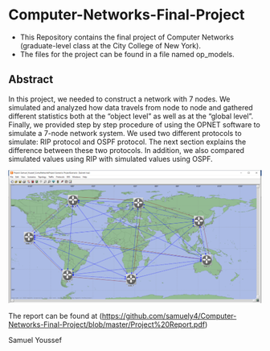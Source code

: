 # Computer-Networks-Final-Project

* This Repository contains the final project of Computer Networks (graduate-level class at the City College of New York).
* The files for the project can be found in a file named op_models.

## Abstract

In this project, we needed to construct a network with 7 nodes. We simulated and
analyzed how data travels from node to node and gathered different statistics both at the “object
level” as well as at the “global level”. Finally, we provided step by step procedure of using the
OPNET software to simulate a 7-node network system. We used two different protocols to
simulate: RIP protocol and OSPF protocol. The next section explains the difference between
these two protocols. In addition, we also compared simulated values using RIP with simulated
values using OSPF.

![picture alt](https://raw.githubusercontent.com/samuely4/Computer-Networks-Final-Project/master/Project%20Pics/7-node%20network%20design.PNG)

The report can be found at (https://github.com/samuely4/Computer-Networks-Final-Project/blob/master/Project%20Report.pdf)

Samuel Youssef
